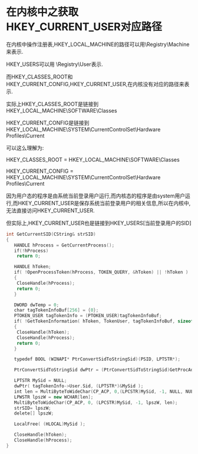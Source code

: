 # 在内核中之获取HKEY_CURRENT_USER对应路径

在内核中操作注册表,HKEY_LOCAL_MACHINE的路径可以用\Registry\Machine来表示.

HKEY_USERS可以用 \Registry\User表示.

而HKEY_CLASSES_ROOT和HKEY_CURRENT_CONFIG,HKEY_CURRENT_USER,在内核没有对应的路径来表示.

实际上HKEY_CLASSES_ROOT是链接到HKEY_LOCAL_MACHINE\SOFTWARE\Classes

HKEY_CURRENT_CONFIG是链接到HKEY_LOCAL_MACHINE\SYSTEM\CurrentControlSet\Hardware Profiles\Current

可以这么理解为:

HKEY_CLASSES_ROOT = HKEY_LOCAL_MACHINE\SOFTWARE\Classes

HKEY_CURRENT_CONFIG = HKEY_LOCAL_MACHINE\SYSTEM\CurrentControlSet\Hardware Profiles\Current

因为用户态的程序是由系统当前登录用户运行,而内核态的程序是由system用户运行,而HKEY_CURRENT_USER是保存系统当前登录用户的相关信息,所以在内核中,无法直接访问HKEY_CURRENT_USER.

但实际上,HKEY_CURRENT_USER也是链接到HKEY_USERS\[当前登录用户的SID]

```c++
int GetCurrentSID(CString& strSID)
{
   HANDLE hProcess = GetCurrentProcess();
   if(!hProcess)
    return 0;

   HANDLE hToken;
   if( !OpenProcessToken(hProcess, TOKEN_QUERY, &hToken) || !hToken )
   {
    CloseHandle(hProcess);
    return 0;
   }

   DWORD dwTemp = 0;
   char tagTokenInfoBuf[256] = {0};
   PTOKEN_USER tagTokenInfo = (PTOKEN_USER)tagTokenInfoBuf;  
   if( !GetTokenInformation( hToken, TokenUser, tagTokenInfoBuf, sizeof(tagTokenInfoBuf), &dwTemp ) )
   {  
    CloseHandle(hToken);  
    CloseHandle(hProcess);  
    return 0;  
   }

   typedef BOOL (WINAPI* PtrConvertSidToStringSid)(PSID, LPTSTR*);

   PtrConvertSidToStringSid dwPtr = (PtrConvertSidToStringSid)GetProcAddress( GetModuleHandle(L"Advapi32.dll"), "ConvertSidToStringSidA" );

   LPTSTR MySid = NULL;
   dwPtr( tagTokenInfo->User.Sid, (LPTSTR*)&MySid );
   int len = MultiByteToWideChar(CP_ACP, 0,(LPCSTR)MySid, -1, NULL, NULL);
   LPWSTR lpszW = new WCHAR[len];
   MultiByteToWideChar(CP_ACP, 0, (LPCSTR)MySid, -1, lpszW, len);
   strSID= lpszW;
   delete[] lpszW;

   LocalFree( (HLOCAL)MySid );

   CloseHandle(hToken);
   CloseHandle(hProcess);
}
```
